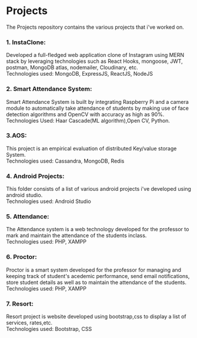 # Projects

The Projects repository contains the various projects that i've worked on.

### 1. InstaClone:
Developed a full-fledged web application clone of Instagram using MERN stack by leveraging technologies such as React Hooks, mongoose, JWT, postman, MongoDB atlas, nodemailer, Cloudinary, etc.\
Technologies used: MongoDB, ExpressJS, ReactJS, NodeJS

### 2. Smart Attendance System:
Smart Attendance System is built by integrating Raspberry Pi and a camera module to automatically take attendance of students by making use of face detection algorithms and OpenCV with accuracy as high as 90%.\
Technologies Used: Haar Cascade(ML algorithm),Open CV, Python.

### 3.AOS: 
This project is an empirical evaluation of distributed Key/value storage System.\
Technologies used: Cassandra, MongoDB, Redis

### 4. Android Projects:
This folder consists of a list of various android projects i've developed using android studio.\
Technologies used: Android Studio

### 5. Attendance:
The Attendance system is a web technology developed for the professor to mark and maintain the attendance of the students inclass.\
Technologies used: PHP, XAMPP

### 6. Proctor:
Proctor is a smart system developed for the professor for managing and keeping track of student's acedemic performance, send email notifications, store student details as well as to maintain the attendance of the students.\
Technologies used: PHP, XAMPP

### 7. Resort:
Resort project is website developed using bootstrap,css to display a list of services, rates,etc.\
Technologies used: Bootstrap, CSS




